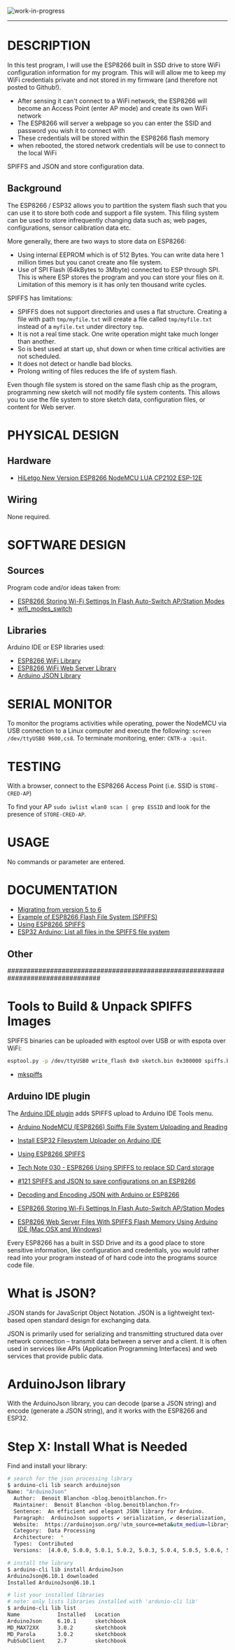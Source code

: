 <!--
Maintainer:   jeffskinnerbox@yahoo.com / www.jeffskinnerbox.me
Version:      0.4.0
-->

![work-in-progress](http://worktrade.eu/img/uc.gif "These materials require additional work and are not ready for general use.")

---

# DESCRIPTION
In this test program, I will use the ESP8266 built in
SSD drive to store WiFi configuration information for my program.
This will will allow me to keep my WiFi credentials private
and not stored in my firmware (and therefore not posted to Github!).

* After sensing it can't connect to a WiFi network,
the ESP8266 will become an Access Point (enter AP mode) and create its own WiFi network
* The ESP8266 will server a webpage so you can enter the SSID and password you wish it to connect with
* These credentials will be stored within the ESP8266 flash memory
* when rebooted, the stored network credentials will be use to connect to the local WiFi

SPIFFS and JSON and store configuration data.

## Background
The ESP8266 / ESP32 allows you to partition the system flash
such that you can use it to store both code and support a file system.
This filing system can be used to store infrequently changing data such as;
web pages, configurations, sensor calibration data etc.

More generally, there are two ways to store data on ESP8266:

* Using internal EEPROM which is of 512 Bytes.
You can write data here 1 million times but you canot create ano file system.
* Use of SPI Flash (64kBytes to 3Mbyte) connected to ESP through SPI.
This is where ESP stores the program and you can store your files on it.
Limitation of this memory is it has only ten thousand write cycles.

SPIFFS has limitations:

* SPIFFS does not support directories and uses a flat structure.
Creating a file with path `tmp/myfile.txt` will create a file called `tmp/myfile.txt`
instead of a `myfile.txt` under directory `tmp`.
* It is not a real time stack. One write operation might take much longer than another.
* So is best used at start up, shut down or when time critical activities are not scheduled.
* It does not detect or handle bad blocks.
* Prolong writing of files reduces the life of system flash.

Even though file system is stored on the same flash chip as the program,
programming new sketch will not modify file system contents.
This allows you to use the file system to store sketch data,
configuration files, or content for Web server.

# PHYSICAL DESIGN
## Hardware
* [HiLetgo New Version ESP8266 NodeMCU LUA CP2102 ESP-12E](https://www.amazon.com/gp/product/B010O1G1ES)

## Wiring
None required.

# SOFTWARE DESIGN
## Sources
Program code and/or ideas taken from:

* [ESP8266 Storing Wi-Fi Settings In Flash Auto-Switch AP/Station Modes](https://www.youtube.com/watch?v=lyoBWH92svk&t=36s)
* [wifi_modes_switch](https://github.com/acrobotic/Ai_Tips_ESP8266/tree/master/wifi_modes_switch)

## Libraries
Arduino IDE or ESP libraries used:

* [ESP8266 WiFi Library]()
* [ESP8266 WiFi Web Server Library]()
* [Arduino JSON Library]()

# SERIAL MONITOR
To monitor the programs activities while operating, power the NodeMCU via
USB connection to a Linux computer and execute the following: `screen /dev/ttyUSB0 9600,cs8`.
To terminate monitoring, enter: `CNTR-a :quit`.

# TESTING
With a browser, connect to the ESP8266 Access Point (i.e. SSID is `STORE-CRED-AP`)

To find your AP
`sudo iwlist wlan0 scan | grep ESSID` and look for the presence of `STORE-CRED-AP`.

# USAGE
No commands or parameter are entered.

# DOCUMENTATION
* [Migrating from version 5 to 6](https://arduinojson.org/v6/doc/upgrade/)
* [Example of ESP8266 Flash File System (SPIFFS)](https://circuits4you.com/2018/01/31/example-of-esp8266-flash-file-system-spiffs/)
* [Using ESP8266 SPIFFS](https://www.instructables.com/id/Using-ESP8266-SPIFFS/)
* [ESP32 Arduino: List all files in the SPIFFS file system](https://techtutorialsx.com/2019/02/23/esp32-arduino-list-all-files-in-the-spiffs-file-system/)

## Other



################################################################################




# Tools to Build & Unpack SPIFFS Images
SPIFFS binaries can be uploaded with esptool over USB or with espota over WiFi:

```bash
esptool.py -p /dev/ttyUSB0 write_flash 0x0 sketch.bin 0x300000 spiffs.bin
```

* [mkspiffs](https://github.com/igrr/mkspiffs)

## Arduino IDE plugin
The [Arduino IDE plugin](https://github.com/esp8266/arduino-esp8266fs-plugin)
adds SPIFFS upload to Arduino IDE Tools menu.

* [Arduino NodeMCU (ESP8266) Spiffs File System Uploading and Reading](https://circuits4you.com/2018/06/29/arduino-nodemcu-esp8266-spiffs-file-system-uploading-and-reading/)
* [Install ESP32 Filesystem Uploader on Arduino IDE](https://randomnerdtutorials.com/install-esp32-filesystem-uploader-arduino-ide/)
* [Using ESP8266 SPIFFS](https://taillieu.info/index.php/internet-of-things/esp8266/322-using-esp8266-spiffs)








* [Tech Note 030 - ESP8266 Using SPIFFS to replace SD Card storage](https://www.youtube.com/watch?v=_UBPgdp1Yug)
* [#121 SPIFFS and JSON to save configurations on an ESP8266](https://www.youtube.com/watch?v=jIOTzaeh7fs)
* [Decoding and Encoding JSON with Arduino or ESP8266](https://randomnerdtutorials.com/decoding-and-encoding-json-with-arduino-or-esp8266/)
* [ESP8266 Storing Wi-Fi Settings In Flash Auto-Switch AP/Station Modes](https://www.youtube.com/watch?v=lyoBWH92svk&t=36s)
* [ESP8266 Web Server Files With SPIFFS Flash Memory Using Arduino IDE (Mac OSX and Windows)](https://www.youtube.com/watch?v=pfJROpQg-Is&t=687s)



Every ESP8266 has a built in SSD Drive and its a good place to store sensitive information,
like configuration and credentials,
you would rather read into your program instead of of hard code into the programs source code file.

# What is JSON?
JSON stands for JavaScript Object Notation. JSON is a lightweight text-based open standard design for exchanging data.

JSON is primarily used for serializing and transmitting structured data over network connection – transmit data between a server and a client. It is often used in services like APIs (Application Programming Interfaces) and web services that provide public data.

# ArduinoJson library
With the ArduinoJson library,
you can decode (parse a JSON string) and encode (generate a JSON string),
and it works with the ESP8266 and ESP32.

# Step X: Install What is Needed
Find and install your library:

```bash
# search for the json processing library
$ arduino-cli lib search arduinojson
Name: "ArduinoJson"
  Author:  Benoit Blanchon <blog.benoitblanchon.fr>
  Maintainer:  Benoit Blanchon <blog.benoitblanchon.fr>
  Sentence:  An efficient and elegant JSON library for Arduino.
  Paragraph:  ArduinoJson supports ✔ serialization, ✔ deserialization, ✔ MessagePack, ✔ fixed allocation, ✔ zero-copy, ✔ streams, and more. It is the most popular Arduino library on GitHub ❤❤❤❤❤. Check out arduinojson.org for a comprehensive documentation.
  Website:  https://arduinojson.org/?utm_source=meta&utm_medium=library.properties
  Category:  Data Processing
  Architecture:  *
  Types:  Contributed
  Versions:  [4.0.0, 5.0.0, 5.0.1, 5.0.2, 5.0.3, 5.0.4, 5.0.5, 5.0.6, 5.0.7, 5.0.8, 5.1.0-beta.1, 5.1.0-beta.2, 5.1.0, 5.1.1, 5.2.0, 5.3.0, 5.4.0, 5.5.0, 5.5.1, 5.6.0, 5.6.1, 5.6.2, 5.6.3, 5.6.4, 5.6.5, 5.6.6, 5.6.7, 5.7.0, 5.7.1, 5.7.2, 5.7.3, 5.8.0, 5.8.1, 5.8.2, 5.8.3, 5.8.4, 5.9.0, 5.10.0, 5.10.1, 5.11.0, 5.11.1, 5.11.2, 5.12.0, 5.13.0, 5.13.1, 5.13.2, 5.13.3, 5.13.4, 5.13.5, 6.0.0-beta, 6.0.1-beta, 6.1.0-beta, 6.2.0-beta, 6.2.1-beta, 6.2.2-beta, 6.2.3-beta, 6.3.0-beta, 6.4.0-beta, 6.5.0-beta, 6.6.0-beta, 6.7.0-beta, 6.8.0-beta, 6.9.0, 6.9.1, 6.10.0, 6.10.1]

# install the library
$ arduino-cli lib install ArduinoJson
ArduinoJson@6.10.1 downloaded
Installed ArduinoJson@6.10.1

# list your installed libraries
# note: only lists libraries installed with 'ardunio-cli lib'
$ arduino-cli lib list
Name        	Installed	Location
ArduinoJson 	6.10.1   	sketchbook
MD_MAX72XX  	3.0.2    	sketchbook
MD_Parola   	3.0.2    	sketchbook
PubSubClient	2.7      	sketchbook
````
